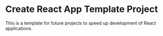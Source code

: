 # Create React App Template Project

This is a template for future projects to speed up development of React applications.
